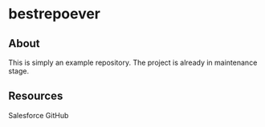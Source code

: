 # bestrepoever
## About
This is simply an example repository. The project is already in maintenance stage.
## Resources
Salesforce
GitHub

